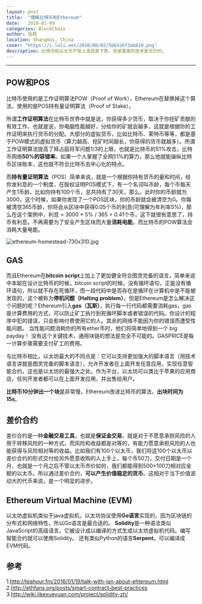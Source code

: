 ```yaml
---
layout: post
title:  "理解比特币和Ethereum"
date:   2018-01-09
categories: BlockChain
author: 张翔
location: ShangHai, China
cover: "https://i.loli.net/2018/08/02/5b6326f3ab619.png"
description: 比特币和以太币不管上涨还是下跌，但是里面的技术是无价的。
---
```

---
## POW和POS
比特币使用的是工作证明算法POW（Proof of Work），Ethereum在替换掉这个算法，使用的是POS持有量证明算法（Proof of Stake）。

所谓**工作证明算法**在比特币世界中就是说，你获得多少货币，取决于你挖矿贡献的有效工作，也就是说，你电脑性能越好，分给你的矿就会越多，这就是根据你的工作证明来执行货币的分配。大部分的虚拟货币，比如比特币、莱特币等等，都是基于POW模式的虚拟货币（算力越高、挖矿时间越长，你获得的货币就越多）。所谓工作证明算法提高了拜占庭将军问题1/3的上限，也就是比特币的51%攻击，比特币网络**50%的容错率**。如果一个人掌握了全网51%的算力，那么他就能操纵比特币区块账本，这也就不符合比特币去中心化的特点。

而**持有量证明算法**（POS）简单来说，就是一个根据你持有货币的量和时间，给你发利息的一个制度，在股权证明POS模式下，有一个名词叫币龄，每个币每天产生1币龄，比如你持有100个币，总共持有了30天，那么，此时你的币龄就为3000，这个时候，如果你发现了一个POS区块，你的币龄就会被清空为0。你每被清空365币龄，你将会从区块中获得0.05个币的利息(可理解为年利率5%)，那么在这个案例中，利息 = 3000 * 5% / 365 = 0.41个币，这下就很有意思了，持币有利息。不再需要为了安全产生区块而大量**消耗电能**，而比特币的POW算法会消耗大量电能。

![ethereum-homestead-730x310.jpg](https://i.loli.net/2018/08/02/5b6326f4c76be.jpg)

## GAS
而且Ethereum在**bitcoin script**上加上了更加健全符合图灵完备的语言，简单来说中本聪在设计比特币的时候，bitcoin script的时候，没有循环语句，正是没有循环语句，所以就不存在死循环，而一段代码中是否存在是循环在计算机中是不能被发现的，这个被称为**停机问题（Halting problem）**。但是Ethereum是怎么解决这个问题的呢？Ethereum引入**gas（瓦斯）**，执行每一行代码都需要消耗gas，gas是计算费用的方式，可以防止矿工执行到死循环脚本或者错误的代码。你设计的程序中犯的错误，只会影响付费使用它的人。其余的网络不能因为你的错误而遭受性能问题。 当性能问题消耗你的所有ether币时，他们将简单地得到一个 big payday！ 没有这个关键技术，通用块链的想法是完全不可能的。GASPRICE是每一计算步骤需要支付矿工的费用。

与比特币相比，以太坊最大的不同点是：它可以支持更加强大的脚本语言（用技术语言讲就是图灵完备的脚本语言），允许开发者在上面开发任意应用，实现任意智能合约，这也是以太坊的最强大之处。作为平台，以太坊可以类比于苹果的应用商店，任何开发者都可以在上面开发应用，并出售给用户。

**比特币10分钟出一个块**是非常慢，Ethereum改进比特币的算法，**出块时间为15s**。

## 差价合约
差价合约是一种**金融交易工具**，也就是**保证金交易**，就是对于不愿意承担风险的人用于转移风险的一种方式，而风险和收益都是对等的，有能力愿意承担风险的人也能获得与风险相对等的收益。比如我们有100个以太币，我们将这100个以太币以差价合约的形式交付给另外愿意收购的人上手上，每个币50刀，交付日期是一个月，也就是一个月之后不管以太币市价如何，我们都能得到500×100刀相对应金额的以太币。所以通过差价合约，**可以产生价值稳定的货币**。这相对于当下价值波动大的代币来说，是一个明显的进步。

## Ethereum Virtual Machine (EVM)
以太坊虚拟机类似于java虚拟机，以太坊协议使用**Go语言**实现的，因为区块链的分布式和网络特性，所以Go语言是最合适的。
**Solidity**是一种语法类似JavaScript的高级语言。它被设计成以编译的方式生成以太坊虚拟机代码。编写智能合约就可以使用Solidity。
还有类似Python的语言**Serpent**。可以编译成EVM代码。

## 参考
1.http://teahour.fm/2016/01/19/talk-with-jan-about-ehtereum.html
2.http://ethfans.org/posts/smart-contract-best-practices
3.http://wiki.jikexueyuan.com/project/solidity-zh/


